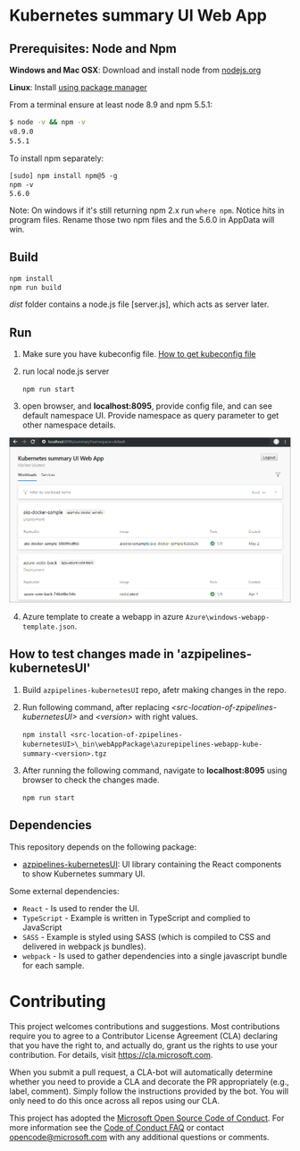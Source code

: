# Kubernetes summary UI Web App

## Prerequisites: Node and Npm
   
**Windows and Mac OSX**: Download and install node from [nodejs.org](http://nodejs.org/)

**Linux**: Install [using package manager](https://github.com/joyent/node/wiki/Installing-Node.js-via-package-manager)

From a terminal ensure at least node 8.9 and npm 5.5.1:

```bash
$ node -v && npm -v
v8.9.0
5.5.1
```

To install npm separately:

```
[sudo] npm install npm@5 -g
npm -v
5.6.0
```

Note: On windows if it's still returning npm 2.x run `where npm`. Notice hits in program files. Rename those two npm files and the 5.6.0 in AppData will win.

## Build

    npm install
    npm run build

_dist_ folder contains a node.js file [server.js], which acts as server later.

## Run

1. Make sure you have kubeconfig file. [How to get kubeconfig file](https://docs.microsoft.com/en-us/cli/azure/aks?view=azure-cli-latest#az-aks-get-credentials)

2. run local node.js server

    `npm run start`
    
3. open browser, and **localhost:8095**, provide config file, and can see default namespace UI. Provide namespace as query parameter to get other namespace details.

![Cluster workloads page UI](docs/WorkloadsPivot.png)

4. Azure template to create a webapp in azure `Azure\windows-webapp-template.json`.

## How to test changes made in 'azpipelines-kubernetesUI'

1. Build `azpipelines-kubernetesUI` repo, afetr making changes in the repo.

2. Run following command, after replacing _\<src-location-of-zpipelines-kubernetesUI\>_ and _\<version\>_ with right values.

    `npm install <src-location-of-zpipelines-kubernetesUI>\_bin\webAppPackage\azurepipelines-webapp-kube-summary-<version>.tgz`
    
3. After running the following command, navigate to **localhost:8095** using browser to check the changes made.

    `npm run start`

## Dependencies

This repository depends on the following package:
- [azpipelines-kubernetesUI](https://github.com/Microsoft/azpipelines-kubernetesUI): UI library containing the React components to show Kubernetes summary UI.

Some external dependencies:
- `React` - Is used to render the UI.
- `TypeScript` - Example is written in TypeScript and complied to JavaScript
- `SASS` - Example is styled using SASS (which is compiled to CSS and delivered in webpack js bundles).
- `webpack` - Is used to gather dependencies into a single javascript bundle for each sample.

# Contributing

This project welcomes contributions and suggestions.  Most contributions require you to agree to a
Contributor License Agreement (CLA) declaring that you have the right to, and actually do, grant us
the rights to use your contribution. For details, visit https://cla.microsoft.com.

When you submit a pull request, a CLA-bot will automatically determine whether you need to provide
a CLA and decorate the PR appropriately (e.g., label, comment). Simply follow the instructions
provided by the bot. You will only need to do this once across all repos using our CLA.

This project has adopted the [Microsoft Open Source Code of Conduct](https://opensource.microsoft.com/codeofconduct/).
For more information see the [Code of Conduct FAQ](https://opensource.microsoft.com/codeofconduct/faq/) or
contact [opencode@microsoft.com](mailto:opencode@microsoft.com) with any additional questions or comments.
